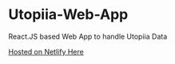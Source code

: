 # Utopiia-Web-App
 React.JS based Web App to handle Utopiia Data

[Hosted on Netlify Here](http://utopiia.netlify.app)
